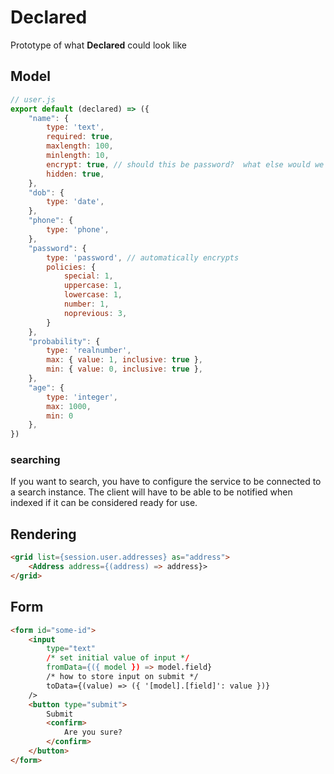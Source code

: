 # Declared

Prototype of what **Declared** could look like

## Model

```js
// user.js
export default (declared) => ({
    "name": {
        type: 'text',
        required: true,
        maxlength: 100,
        minlength: 10,
        encrypt: true, // should this be password?  what else would we encrypt?
        hidden: true,
    },
    "dob": {
        type: 'date',
    },
    "phone": {
        type: 'phone',
    },
    "password": {
        type: 'password', // automatically encrypts
        policies: {
            special: 1,
            uppercase: 1,
            lowercase: 1,
            number: 1,
            noprevious: 3,
        }
    },
    "probability": {
        type: 'realnumber',
        max: { value: 1, inclusive: true },
        min: { value: 0, inclusive: true },
    },
    "age": {
        type: 'integer',
        max: 1000,
        min: 0
    },
})
```

### searching

If you want to search, you have to configure the service to be connected to a
search instance.  The client will have to be able to be notified when indexed
if it can be considered ready for use.

## Rendering

```html
<grid list={session.user.addresses} as="address">
    <Address address={(address) => address}>
</grid>
```

## Form
```html
<form id="some-id">
    <input
        type="text"
        /* set initial value of input */
        fromData={({ model }) => model.field}
        /* how to store input on submit */
        toData={(value) => ({ '[model].[field]': value })}
    />
    <button type="submit">
        Submit
        <confirm>
            Are you sure?
        </confirm>
    </button>
</form>
```
